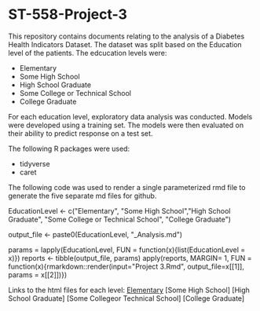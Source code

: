 # ST-558-Project-3
This repository contains documents relating to the analysis of a Diabetes Health Indicators Dataset.  The dataset was split based on the Education level of the patients. The edcucation levels were:

  - Elementary
  - Some High School
  - High School Graduate
  - Some College or Technical School
  - College Graduate

For each education level, exploratory data analysis was conducted. Models were developed using a training set.  The models were then evaluated on their ability to predict response on a test set.

The following R packages were used:  

- tidyverse  
- caret    

The following code was used to render a single parameterized rmd file to generate the five separate md files for github. 

EducationLevel <- c("Elementary", "Some High School","High School Graduate", "Some College or Technical School", "College Graduate")

output_file <- paste0(EducationLevel, "_Analysis.md")

params = lapply(EducationLevel, FUN = function(x){list(EducationLevel = x)})
reports <- tibble(output_file, params)
apply(reports, MARGIN= 1, FUN = function(x){rmarkdown::render(input="Project 3.Rmd", output_file=x[[1]], params = x[[2]])})

Links to the html files for each level:
[Elementary](https://nc-callender.github.io/ST-558-Project-3/Elementary-Analysis.md)
[Some High School]
[High School Graduate]
[Some Collegeor Technical School]
[College Graduate]
